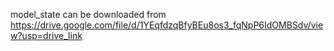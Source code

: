 model_state can be downloaded from https://drive.google.com/file/d/1YEqfdzqBfyBEu8os3_fqNpP6IdOMBSdv/view?usp=drive_link